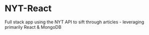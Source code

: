 # NYT-React
Full stack app using the NYT API to sift through articles - leveraging primarily React &amp; MongoDB
